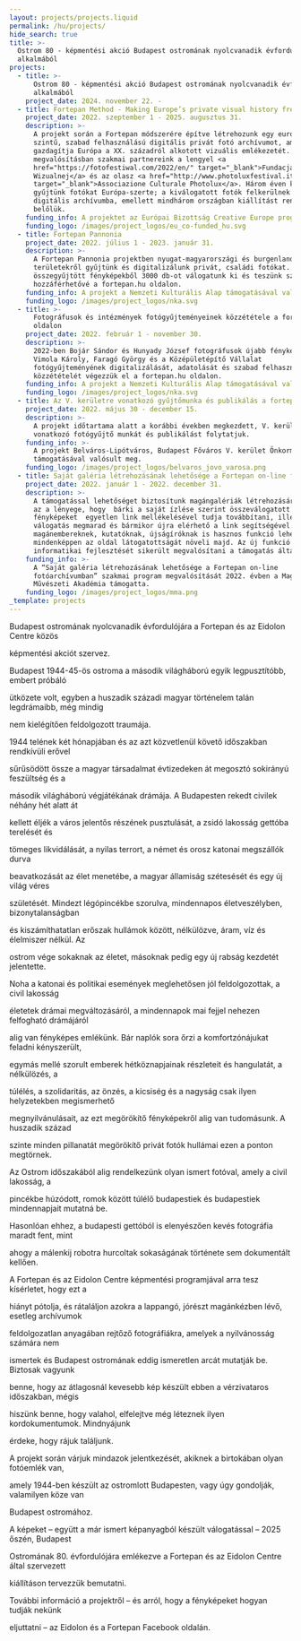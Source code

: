 ```yaml
---
layout: projects/projects.liquid
permalink: /hu/projects/
hide_search: true
title: >-
  Ostrom 80 - képmentési akció Budapest ostromának nyolcvanadik évfordulója
  alkalmából
projects:
  - title: >-
      Ostrom 80 - képmentési akció Budapest ostromának nyolcvanadik évfordulója
      alkalmából
    project_date: 2024. november 22. -
  - title: Fortepan Method - Making Europe’s private visual history freely accessible
    project_date: 2022. szeptember 1 - 2025. augusztus 31.
    description: >-
      A projekt során a Fortepan módszerére építve létrehozunk egy európai
      szintű, szabad felhasználású digitális privát fotó archívumot, amely
      gazdagítja Európa a XX. századról alkotott vizuális emlékezetét. A
      megvalósításban szakmai partnereink a lengyel <a
      href="https://fotofestiwal.com/2022/en/" target="_blank">Fundacja Edukacji
      Wizualnej</a> és az olasz <a href="http://www.photoluxfestival.it/"
      target="_blank">Associazione Culturale Photolux</a>. Három éven keresztül
      gyűjtünk fotókat Európa-szerte; a kiválogatott fotók felkerülnek a
      digitális archívumba, emellett mindhárom országban kiállítást rendezünk
      belőlük.
    funding_info: A projektet az Európai Bizottság Creative Europe programja támogatja.
    funding_logo: /images/project_logos/eu_co-funded_hu.svg
  - title: Fortepan Pannonia
    project_date: 2022. július 1 - 2023. január 31.
    description: >-
      A Fortepan Pannonia projektben nyugat-magyarországi és burgenlandi
      területekről gyűjtünk és digitalizálunk privát, családi fotókat. Az
      összegyűjtött fényképekből 3000 db-ot válogatunk ki és teszünk szabadon
      hozzáférhetővé a fortepan.hu oldalon.
    funding_info: A projekt a Nemzeti Kulturális Alap támogatásával valósul meg.
    funding_logo: /images/project_logos/nka.svg
  - title: >-
      Fotográfusok és intézmények fotógyűjteményeinek közzététele a fortepan.hu
      oldalon
    project_date: 2022. február 1 - november 30.
    description: >-
      2022-ben Bojár Sándor és Hunyady József fotográfusok újabb fényképeinek,
      Vimola Károly, Faragó György és a Középületépítő Vállalat
      fotógyűjteményének digitalizálását, adatolását és szabad felhasználású
      közzétételét végezzük el a fortepan.hu oldalon.
    funding_info: A projekt a Nemzeti Kulturális Alap támogatásával valósul meg.
    funding_logo: /images/project_logos/nka.svg
  - title: Az V. kerületre vonatkozó gyűjtőmunka és publikálás a fortepan.hu oldalon
    project_date: 2022. május 30 - december 15.
    description: >-
      A projekt időtartama alatt a korábbi években megkezdett, V. kerületre
      vonatkozó fotógyűjtő munkát és publikálást folytatjuk.
    funding_info: >-
      A projekt Belváros-Lipótváros, Budapest Főváros V. kerület Önkormányzata
      támogatásával valósult meg.
    funding_logo: /images/project_logos/belvaros_jovo_varosa.png
  - title: Saját galéria létrehozásának lehetősége a Fortepan on-line fotóarchívumban
    project_date: 2022. január 1 - 2022. december 31.
    description: >-
      A támogatással lehetőséget biztosítunk magángalériák létrehozására. Ennek
      az a lényege, hogy  bárki a saját ízlése szerint összeválogatott
      fényképeket  egyetlen link mellékelésével tudja továbbítani, illetve a
      válogatás megmarad és bármikor újra elérhető a link segítségével. Ez
      magánembereknek, kutatóknak, újságíróknak is hasznos funkció lehet és
      mindenképpen az oldal látogatottságát növeli majd. Az új funkció az
      informatikai fejlesztését sikerült megvalósítani a támogatás által.
    funding_info: >-
      A “Saját galéria létrehozásának lehetősége a Fortepan on-line
      fotóarchívumban” szakmai program megvalósítását 2022. évben a Magyar
      Művészeti Akadémia támogatta.
    funding_logo: /images/project_logos/mma.png
_template: projects
---
```


Budapest ostromának nyolcvanadik évfordulójára a Fortepan és az Eidolon Centre közös

képmentési akciót szervez.

Budapest 1944-45-ös ostroma a második világháború egyik legpusztítóbb, embert próbáló

ütközete volt, egyben a huszadik századi magyar történelem talán legdrámaibb, még mindig

nem kielégítően feldolgozott traumája.

1944 telének két hónapjában és az azt közvetlenül követő időszakban rendkívüli erővel

sűrűsödött össze a magyar társadalmat évtizedeken át megosztó sokirányú feszültség és a

második világháború végjátékának drámája. A Budapesten rekedt civilek néhány hét alatt át

kellett éljék a város jelentős részének pusztulását, a zsidó lakosság gettóba terelését és

tömeges likvidálását, a nyilas terrort, a német és orosz katonai megszállók durva

beavatkozását az élet menetébe, a magyar államiság szétesését és egy új világ véres

születését. Mindezt légópincékbe szorulva, mindennapos életveszélyben, bizonytalanságban

és kiszámíthatatlan erőszak hullámok között, nélkülözve, áram, víz és élelmiszer nélkül. Az

ostrom vége sokaknak az életet, másoknak pedig egy új rabság kezdetét jelentette.

Noha a katonai és politikai események meglehetősen jól feldolgozottak, a civil lakosság

életetek drámai megváltozásáról, a mindennapok mai fejjel nehezen felfogható drámájáról

alig van fényképes emlékünk. Bár naplók sora őrzi a komfortzónájukat feladni kényszerült,

egymás mellé szorult emberek hétköznapjainak részleteit és hangulatát, a nélkülözés, a

túlélés, a szolidaritás, az önzés, a kicsiség és a nagyság csak ilyen helyzetekben megismerhető

megnyilvánulásait, az ezt megörökítő fényképekről alig van tudomásunk. A huszadik század

szinte minden pillanatát megörökítő privát fotók hullámai ezen a ponton megtörnek.

Az Ostrom időszakából alig rendelkezünk olyan ismert fotóval, amely a civil lakosság, a

pincékbe húzódott, romok között túlélő budapestiek és budapestiek mindennapjait mutatná be.

Hasonlóan ehhez, a budapesti gettóból is elenyészően kevés fotográfia maradt fent, mint

ahogy a málenkij robotra hurcoltak sokaságának története sem dokumentált kellően.

A Fortepan és az Eidolon Centre képmentési programjával arra tesz kísérletet, hogy ezt a

hiányt pótolja, és rátaláljon azokra a lappangó, jórészt magánkézben lévő, esetleg archívumok

feldolgozatlan anyagában rejtőző fotográfiákra, amelyek a nyilvánosság számára nem

ismertek és Budapest ostromának eddig ismeretlen arcát mutatják be. Biztosak vagyunk

benne, hogy az átlagosnál kevesebb kép készült ebben a vérzivataros időszakban, mégis

hiszünk benne, hogy valahol, elfelejtve még léteznek ilyen kordokumentumok. Mindnyájunk

érdeke, hogy rájuk találjunk.

A projekt során várjuk mindazok jelentkezését, akiknek a birtokában olyan fotóemlék van,

amely 1944-ben készült az ostromlott Budapesten, vagy úgy gondolják, valamilyen köze van

Budapest ostromához.

A képeket – együtt a már ismert képanyagból készült válogatással – 2025 őszén, Budapest

Ostromának 80. évfordulójára emlékezve a Fortepan és az Eidolon Centre által szervezett

kiállításon tervezzük bemutatni.

További információ a projektről – és arról, hogy a fényképeket hogyan tudják nekünk

eljuttatni – az Eidolon és a Fortepan Facebook oldalán.
